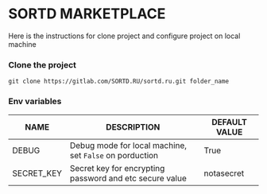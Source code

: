 # SORTD MARKETPLACE

Here is the instructions for clone project and configure project on local machine

### Clone the project

```
git clone https://gitlab.com/SORTD.RU/sortd.ru.git folder_name
```
### Env variables

|    NAME   |                      DESCRIPTION                      |DEFAULT VALUE|
|-----------|-------------------------------------------------------|-------------|
|DEBUG      |Debug mode for local machine, set `False` on porduction|     True    |
|SECRET_KEY |Secret key for encrypting password and etc secure value|  notasecret |
